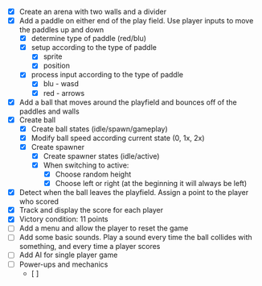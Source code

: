 - [x] Create an arena with two walls and a divider
- [x] Add a paddle on either end of the play field. Use player inputs to move the paddles up and down
	- [x] determine type of paddle (red/blu)
	- [x] setup according to the type of paddle
		- [x] sprite
		- [x] position
	- [x] process input according to the type of paddle
		- [x] blu - wasd
		- [x] red - arrows
- [x] Add a ball that moves around the playfield and bounces off of the paddles and walls
- [x] Create ball
	- [x] Create ball states (idle/spawn/gameplay)
	- [x] Modify ball speed according current state (0, 1x, 2x)
	- [x] Create spawner
		- [x] Create spawner states (idle/active)
		- [x] When switching to active:
			- [x] Choose random height
			- [x] Choose left or right (at the beginning it will always be left)
- [x] Detect when the ball leaves the playfield. Assign a point to the player who scored
- [x] Track and display the score for each player
- [x] Victory condition: 11 points
- [ ] Add a menu and allow the player to reset the game
- [ ] Add some basic sounds. Play a sound every time the ball collides with something, and every time a player scores
- [ ] Add AI for single player game
- [ ] Power-ups and mechanics
	- [ ] 